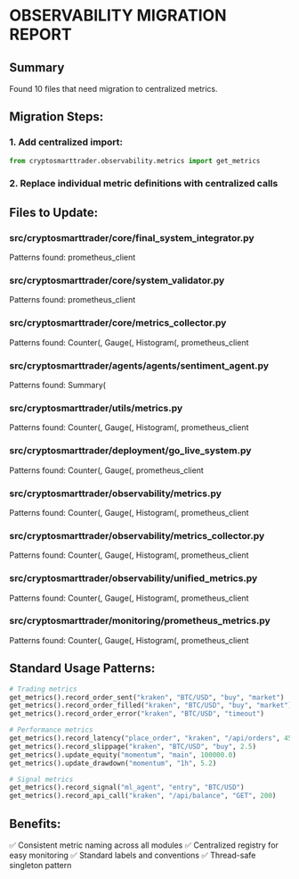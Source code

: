 
# OBSERVABILITY MIGRATION REPORT

## Summary
Found 10 files that need migration to centralized metrics.

## Migration Steps:

### 1. Add centralized import:
```python
from cryptosmarttrader.observability.metrics import get_metrics
```

### 2. Replace individual metric definitions with centralized calls

## Files to Update:

### src/cryptosmarttrader/core/final_system_integrator.py
Patterns found: prometheus_client

### src/cryptosmarttrader/core/system_validator.py
Patterns found: prometheus_client

### src/cryptosmarttrader/core/metrics_collector.py
Patterns found: Counter(, Gauge(, Histogram(, prometheus_client

### src/cryptosmarttrader/agents/agents/sentiment_agent.py
Patterns found: Summary(

### src/cryptosmarttrader/utils/metrics.py
Patterns found: Counter(, Gauge(, Histogram(, prometheus_client

### src/cryptosmarttrader/deployment/go_live_system.py
Patterns found: Counter(, Gauge(, prometheus_client

### src/cryptosmarttrader/observability/metrics.py
Patterns found: Counter(, Gauge(, Histogram(, prometheus_client

### src/cryptosmarttrader/observability/metrics_collector.py
Patterns found: Counter(, Gauge(, Histogram(, prometheus_client

### src/cryptosmarttrader/observability/unified_metrics.py
Patterns found: Counter(, Gauge(, Histogram(, prometheus_client

### src/cryptosmarttrader/monitoring/prometheus_metrics.py
Patterns found: Counter(, Gauge(, Histogram(, prometheus_client

## Standard Usage Patterns:

```python
# Trading metrics
get_metrics().record_order_sent("kraken", "BTC/USD", "buy", "market")
get_metrics().record_order_filled("kraken", "BTC/USD", "buy", "market") 
get_metrics().record_order_error("kraken", "BTC/USD", "timeout")

# Performance metrics  
get_metrics().record_latency("place_order", "kraken", "/api/orders", 45.2)
get_metrics().record_slippage("kraken", "BTC/USD", "buy", 2.5)
get_metrics().update_equity("momentum", "main", 100000.0)
get_metrics().update_drawdown("momentum", "1h", 5.2)

# Signal metrics
get_metrics().record_signal("ml_agent", "entry", "BTC/USD")
get_metrics().record_api_call("kraken", "/api/balance", "GET", 200)
```

## Benefits:
✅ Consistent metric naming across all modules
✅ Centralized registry for easy monitoring
✅ Standard labels and conventions
✅ Thread-safe singleton pattern

